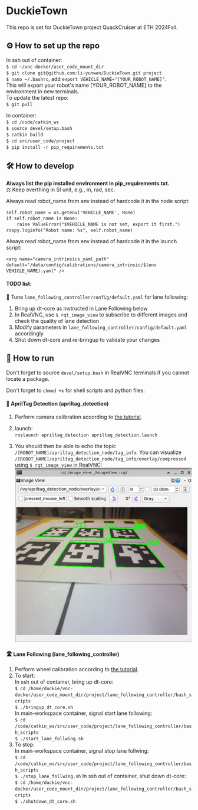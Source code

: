 # DuckieTown
This repo is set for DuckieTown project QuackCruiser at ETH 2024Fall.
## :gear: How to set up the repo
In ssh out of container:  
`$ cd ~/vnc-docker/user_code_mount_dir`  
`$ git clone git@github.com:li-yunwen/DuckieTown.git project`  
`$ nano ~/.bashrc`, add `export VEHICLE_NAME="[YOUR_ROBOT_NAME]"`.  
This will export your robot's name [YOUR_ROBOT_NAME] to the environment in new terminals.  
To update the latest repo:  
`$ git pull` 

In container:  
`$ cd /code/catkin_ws`    
`$ source devel/setup.bash`  
`$ catkin build`  
`$ cd src/user_code/project`  
`$ pip install -r pip_requirements.txt`  

## :hammer_and_wrench: How to develop
**Always list the pip installed environment in pip_requirements.txt.**  
:balance_scale: Keep everthing in SI unit, e.g., m, rad, sec.  

Always read robot_name from env instead of hardcode it in the node script:
```
self.robot_name = os.getenv('VEHICLE_NAME', None)
if self.robot_name is None:
    raise ValueError("$VEHICLE_NAME is not set, export it first.")
rospy.loginfo("Robot name: %s", self.robot_name)
```
Always read robot_name from env instead of hardcode it in the launch script:
```
<arg name="camera_intrinsics_yaml_path" default="/data/config/calibrations/camera_intrinsic/$(env VEHICLE_NAME).yaml" />
```

#### TODO list:
:black_square_button: Tune `lane_following_controller/config/default.yaml` for lane following:  
1. Bring up dt-core as instructed in Lane Following below  
2. In RealVNC, use `$ rqt_image_view` to subscribe to different images and check the quality of lane detection
3. Modify parameters in `lane_following_controller/config/default.yaml` accordingly
4. Shut down dt-core and re-bringup to validate your changes

## :rocket: How to run  
Don't forget to source `devel/setup.bash` in RealVNC terminals if you cannot locate a package.

Don't forget to `chmod +x` for shell scripts and python files.  

#### :eyes: AprilTag Detection (apriltag_detection)
1. Perform camera calibration according to [the tutorial](https://github.com/ETHZ-DT-Class/camera-calibration-tools?tab=readme-ov-file).

2. launch:  
`roslaunch apriltag_detection apriltag_detection.launch`

3. You should then be able to echo the topic `/[ROBOT_NAME]/apriltag_detection_node/tag_info`. You can visualize `/[ROBOT_NAME]/apriltag_detection_node/tag_info/overlay/compressed` using `$ rqt_image_view` in RealVNC:  
![detecetd tags](README_asset/detected_tags.png)

#### :motorway: Lane Following (lane_following_controller)
1. Perform wheel calibration according to [the tutorial](https://docs.duckietown.com/ente/opmanual-duckiebot/operations/calibration_wheels/index.html).
2. To start:  
In ssh out of container, bring up dt-core:  
`$ cd /home/duckie/vnc-docker/user_code_mount_dir/project/lane_following_controller/bash_scripts`  
`$ ./bringup_dt_core.sh`  
In main-workspace container, signal start lane following:  
`$ cd /code/catkin_ws/src/user_code/project/lane_following_controller/bash_scripts`  
`$ ./start_lane_follwing.sh`
3. To stop:  
In main-workspace container, signal stop lane follwing:  
`$ cd /code/catkin_ws/src/user_code/project/lane_following_controller/bash_scripts`  
`$ ./stop_lane_follwing.sh`
In ssh out of container, shut down dt-core:  
`$ cd /home/duckie/vnc-docker/user_code_mount_dir/project/lane_following_controller/bash_scripts`  
`$ ./shutdown_dt_core.sh`  

